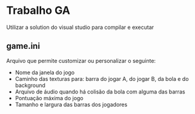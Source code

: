 # Trabalho GA

Utilizar a solution do visual studio para compilar e executar

## game.ini

Arquivo que permite customizar ou personalizar o seguinte:

- Nome da janela do jogo
- Caminho das texturas para: barra do jogar A, do jogar B, da bola e do background
- Arquivo de áudio quando há colisão da bola com alguma das barras
- Pontuação máxima do jogo
- Tamanho e largura das barras dos jogadores